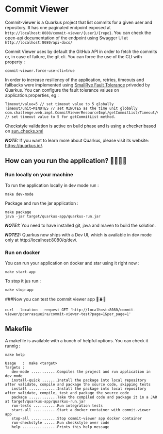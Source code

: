 # Commit Viewer 

Commit-viewer is a Quarkus project that list commits for a given user and repository. 
It has one paginated endpoint exposed at
`http://localhost:8080/commit-viewer/{user}/{repo}`. 
You can check the open-api documentation of the endpoint using Swagger UI at `http://localhost:8080/api-docs/`

Commit Viewer uses by default the GitHub API in order to fetch the commits or, in case of failure, the git cli. 
You can force the use of the CLI with property :
```
commit-viewer.force-use-cli=true
```

In order to increase resiliency of the application, retries, timeouts and fallbacks were implemented using [SmallRye Fault Tolerance](https://github.com/smallrye/smallrye-fault-tolerance/)
priveded by Quarkus. You can configure the fault tolerance values on application.properties, eg :
```
Timeout/value=5 // set timeout value to 5 globally
Timeout/unit=MINUTES // set MINUTES as the time unit globally
com.challenge.web.impl.CommitViewerResourceImpl/getCommitList/Timeout/value=5 // set timeout value to 5 for getCommitList method.
```

Checkstyle validation is active on build phase and is using a checker based on [sun_checks.xml](https://github.com/checkstyle/checkstyle/blob/master/src/main/resources/sun_checks.xml)

**_NOTE:_**  If you want to learn more about Quarkus, please visit its website: https://quarkus.io/.

## How can you run the application? 🏃🏻‍♂️💨

### Run locally on your machine

To run the application locally in dev mode run :
```shell script
make dev-mode
```

Package and run the jar application :
```shell script
make package
java -jar target/quarkus-app/quarkus-run.jar
```

**_NOTE1:_**  You need to have installed git, java and maven to build the solution.

**_NOTE2:_** Quarkus now ships with a Dev UI, which is available in dev mode only at http://localhost:8080/q/dev/.

### Run on docker

You can run your application on docker and star using it right now :
```shell script
make start-app
```
To stop it jus run :
```shell script
make stop-app
```

###Now you can test the commit viewer app 🚨🪲👀
```shell script
curl --location --request GET 'http://localhost:8080/commit-viewer/pcarrasqueira/commit-viewer-test?page=1&per_page=1'
```
## Makefile
A makefile is available with a bunch of helpful options. You can check it runnig :

```script
make help

Usage   :  make <target>
Targets :
   dev-mode ............Compiles the project and run application in dev mode
   install-quick .......Install the package into local repository after validate, compile and package the source code, skipping tests
   install .............Install the package into local repository after validate, compile, test and package the source code
   package .............Take the compiled code and package it in a JAR at target/quarkus-app/quarkus-run.jar
   run-tests ...........Run integration tests
   start-all ...........Start a docker container with commit-viewer app
   stop-all ............Stop commit-viewer app docker container
   run-checkstyle ......Run checkstyle over code
   help ................Prints this help message

```
